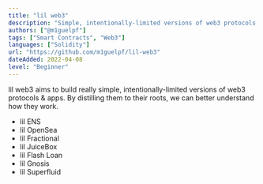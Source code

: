 ```yaml
---
title: "lil web3"
description: "Simple, intentionally-limited versions of web3 protocols & apps."
authors: ["@m1guelpf"]
tags: ["Smart Contracts", "Web3"]
languages: ["Solidity"]
url: "https://github.com/m1guelpf/lil-web3"
dateAdded: 2022-04-08
level: "Beginner"
---
```


lil web3 aims to build really simple, intentionally-limited versions of web3 protocols & apps. By distilling them to their roots, we can better understand how they work.

- lil ENS
- lil OpenSea
- lil Fractional
- lil JuiceBox
- lil Flash Loan
- lil Gnosis
- lil Superfluid
